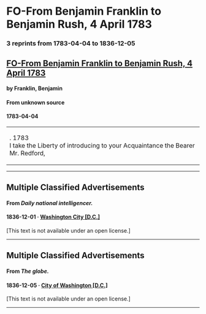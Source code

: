 
# FO-From Benjamin Franklin to Benjamin Rush, 4 April 1783

### 3 reprints from 1783-04-04 to 1836-12-05

## [FO-From Benjamin Franklin to Benjamin Rush, 4 April 1783](https://founders.archives.gov/documents/Franklin/01-39-02-0263)

#### by Franklin, Benjamin

#### From unknown source

#### 1783-04-04

<table style="width: 100%;"><tr><td style="width: 50%">

. 1783  
I take the Liberty of introducing to your Acquaintance the Bearer Mr. Redford,
</td></tr></table>

---

## Multiple Classified Advertisements

#### From _Daily national intelligencer._

#### 1836-12-01 &middot; [Washington City [D.C.]](http://dbpedia.org/resource/Washington%2C_D.C.)

[This text is not available under an open license.]

---

## Multiple Classified Advertisements

#### From _The globe._

#### 1836-12-05 &middot; [City of Washington [D.C.]](http://dbpedia.org/resource/Washington%2C_D.C.)

[This text is not available under an open license.]

---

